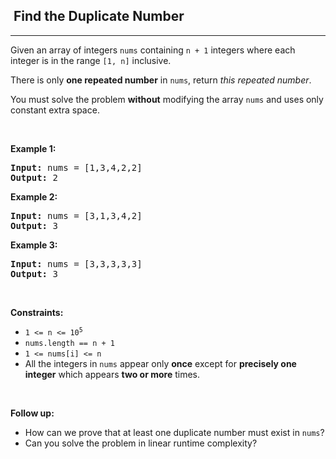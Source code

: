 <h2>  Find the Duplicate Number</h2><hr><div><p>Given an array of integers <code>nums</code> containing&nbsp;<code>n + 1</code> integers where each integer is in the range <code>[1, n]</code> inclusive.</p>

<p>There is only <strong>one repeated number</strong> in <code>nums</code>, return <em>this&nbsp;repeated&nbsp;number</em>.</p>

<p>You must solve the problem <strong>without</strong> modifying the array <code>nums</code>&nbsp;and uses only constant extra space.</p>

<p>&nbsp;</p>
<p><strong class="example">Example 1:</strong></p>

<pre><strong>Input:</strong> nums = [1,3,4,2,2]
<strong>Output:</strong> 2
</pre>

<p><strong class="example">Example 2:</strong></p>

<pre><strong>Input:</strong> nums = [3,1,3,4,2]
<strong>Output:</strong> 3
</pre>

<p><strong class="example">Example 3:</strong></p>

<pre><strong>Input:</strong> nums = [3,3,3,3,3]
<strong>Output:</strong> 3</pre>

<p>&nbsp;</p>
<p><strong>Constraints:</strong></p>

<ul>
	<li><code>1 &lt;= n &lt;= 10<sup>5</sup></code></li>
	<li><code>nums.length == n + 1</code></li>
	<li><code>1 &lt;= nums[i] &lt;= n</code></li>
	<li>All the integers in <code>nums</code> appear only <strong>once</strong> except for <strong>precisely one integer</strong> which appears <strong>two or more</strong> times.</li>
</ul>

<p>&nbsp;</p>
<p><b>Follow up:</b></p>

<ul>
	<li>How can we prove that at least one duplicate number must exist in <code>nums</code>?</li>
	<li>Can you solve the problem in linear runtime complexity?</li>
</ul>
</div>